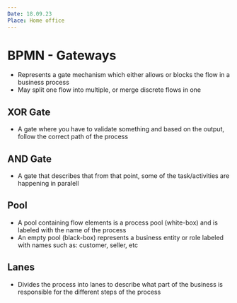 ```yaml
---
Date: 18.09.23
Place: Home office
---
```


# BPMN - Gateways

- Represents a gate mechanism which either allows or blocks the flow in a business process
- May split one flow into multiple, or merge discrete flows in one 

## XOR Gate

- A gate where you have to validate something and based on the output, follow the correct path of the process

## AND Gate

- A gate that describes that from that point, some of the task/activities are happening in paralell

## Pool

- A pool containing flow elements is a process pool (white-box) and is labeled with the name of the process
- An empty pool (black-box) represents a business entity or role labeled with names such as: customer, seller, etc

## Lanes

- Divides the process into lanes to describe what part of the business is responsible for the different steps of the process